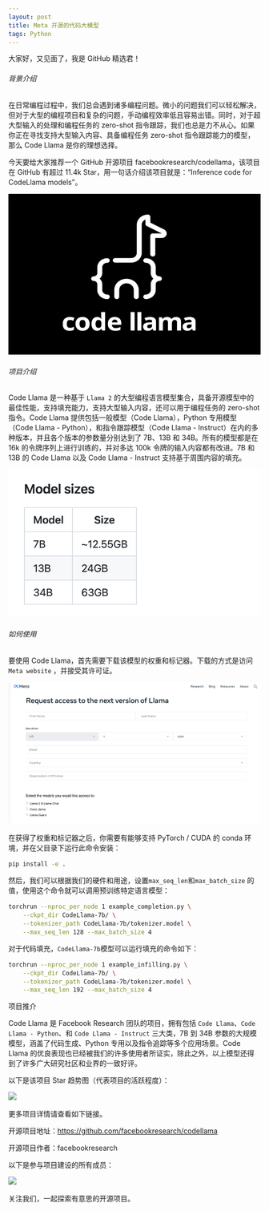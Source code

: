 ```yaml
---
layout: post
title: Meta 开源的代码大模型
tags: Python
---
```


大家好，又见面了，我是 GitHub 精选君！

###### 背景介绍

在日常编程过程中，我们总会遇到诸多编程问题。微小的问题我们可以轻松解决，但对于大型的编程项目和复杂的问题，手动编程效率低且容易出错。同时，对于超大型输入的处理和编程任务的 zero-shot 指令跟踪，我们也总是力不从心。如果你正在寻找支持大型输入内容、具备编程任务 zero-shot 指令跟踪能力的模型，那么 Code Llama 是你的理想选择。

今天要给大家推荐一个 GitHub 开源项目 facebookresearch/codellama，该项目在 GitHub 有超过 11.4k Star，用一句话介绍该项目就是：“Inference code for CodeLlama models”。

![](https://raw.githubusercontent.com/ZhuPeng/pic/master/images/compress_image-20240113192604002.png)

###### 项目介绍

Code Llama 是一种基于 `Llama 2` 的大型编程语言模型集合，具备开源模型中的最佳性能，支持填充能力，支持大型输入内容，还可以用于编程任务的 zero-shot 指令。Code Llama 提供包括一般模型（Code Llama），Python 专用模型（Code Llama - Python），和指令跟踪模型（Code Llama - Instruct）在内的多种版本，并且各个版本的参数量分别达到了 7B、13B 和 34B。所有的模型都是在 16k 的令牌序列上进行训练的，并对多达 100k 令牌的输入内容都有改进。7B 和 13B 的 Code Llama 以及 Code Llama - Instruct 支持基于周围内容的填充。

![](https://raw.githubusercontent.com/ZhuPeng/pic/master/images/compress_image-20240113192708799.png)

###### 如何使用

要使用 Code Llama，首先需要下载该模型的权重和标记器。下载的方式是访问 `Meta website` ，并接受其许可证。

![](https://raw.githubusercontent.com/ZhuPeng/pic/master/images/compress_image-20240113192855605.png)

在获得了权重和标记器之后，你需要有能够支持 PyTorch / CUDA 的 conda 环境，并在父目录下运行此命令安装：

```bash
pip install -e .
```
然后，我们可以根据我们的硬件和用途，设置`max_seq_len`和`max_batch_size` 的值，使用这个命令就可以调用预训练特定语言模型：
```bash
torchrun --nproc_per_node 1 example_completion.py \
    --ckpt_dir CodeLlama-7b/ \
    --tokenizer_path CodeLlama-7b/tokenizer.model \
    --max_seq_len 128 --max_batch_size 4
```
对于代码填充，`CodeLlama-7b`模型可以运行填充的命令如下：
```bash
torchrun --nproc_per_node 1 example_infilling.py \
    --ckpt_dir CodeLlama-7b/ \
    --tokenizer_path CodeLlama-7b/tokenizer.model \
    --max_seq_len 192 --max_batch_size 4
```
项目推介

Code Llama 是 Facebook Research 团队的项目，拥有包括 `Code Llama`、`Code Llama - Python`、和 `Code Llama - Instruct` 三大类，7B 到 34B 参数的大规模模型，涵盖了代码生成、Python 专用以及指令追踪等多个应用场景。Code Llama 的优良表现也已经被我们的许多使用者所证实，除此之外，以上模型还得到了许多广大研究社区和业界的一致好评。


以下是该项目 Star 趋势图（代表项目的活跃程度）：

![](https://api.star-history.com/svg?repos=facebookresearch/codellama&type=Timeline)

更多项目详情请查看如下链接。

开源项目地址：https://github.com/facebookresearch/codellama 

开源项目作者：facebookresearch

以下是参与项目建设的所有成员：

![](https://contrib.rocks/image?repo=facebookresearch/codellama)

关注我们，一起探索有意思的开源项目。

